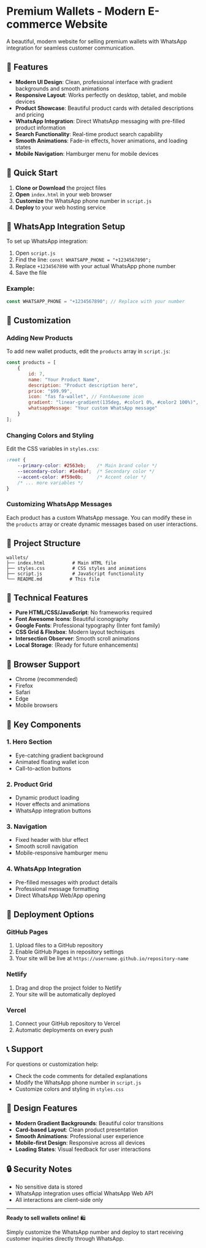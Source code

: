 # Premium Wallets - Modern E-commerce Website

A beautiful, modern website for selling premium wallets with WhatsApp integration for seamless customer communication.

## 🌟 Features

- **Modern UI Design**: Clean, professional interface with gradient backgrounds and smooth animations
- **Responsive Layout**: Works perfectly on desktop, tablet, and mobile devices
- **Product Showcase**: Beautiful product cards with detailed descriptions and pricing
- **WhatsApp Integration**: Direct WhatsApp messaging with pre-filled product information
- **Search Functionality**: Real-time product search capability
- **Smooth Animations**: Fade-in effects, hover animations, and loading states
- **Mobile Navigation**: Hamburger menu for mobile devices

## 🚀 Quick Start

1. **Clone or Download** the project files
2. **Open** `index.html` in your web browser
3. **Customize** the WhatsApp phone number in `script.js`
4. **Deploy** to your web hosting service

## 📱 WhatsApp Integration Setup

To set up WhatsApp integration:

1. Open `script.js`
2. Find the line: `const WHATSAPP_PHONE = "+1234567890";`
3. Replace `+1234567890` with your actual WhatsApp phone number
4. Save the file

### Example:
```javascript
const WHATSAPP_PHONE = "+1234567890"; // Replace with your number
```

## 🎨 Customization

### Adding New Products

To add new wallet products, edit the `products` array in `script.js`:

```javascript
const products = [
    {
        id: 7,
        name: "Your Product Name",
        description: "Product description here",
        price: "$99.99",
        icon: "fas fa-wallet", // FontAwesome icon
        gradient: "linear-gradient(135deg, #color1 0%, #color2 100%)",
        whatsappMessage: "Your custom WhatsApp message"
    }
];
```

### Changing Colors and Styling

Edit the CSS variables in `styles.css`:

```css
:root {
    --primary-color: #2563eb;    /* Main brand color */
    --secondary-color: #1e40af;  /* Secondary color */
    --accent-color: #f59e0b;     /* Accent color */
    /* ... more variables */
}
```

### Customizing WhatsApp Messages

Each product has a custom WhatsApp message. You can modify these in the `products` array or create dynamic messages based on user interactions.

## 📁 Project Structure

```
wallets/
├── index.html          # Main HTML file
├── styles.css          # CSS styles and animations
├── script.js           # JavaScript functionality
└── README.md          # This file
```

## 🔧 Technical Features

- **Pure HTML/CSS/JavaScript**: No frameworks required
- **Font Awesome Icons**: Beautiful iconography
- **Google Fonts**: Professional typography (Inter font family)
- **CSS Grid & Flexbox**: Modern layout techniques
- **Intersection Observer**: Smooth scroll animations
- **Local Storage**: (Ready for future enhancements)

## 📱 Browser Support

- Chrome (recommended)
- Firefox
- Safari
- Edge
- Mobile browsers

## 🎯 Key Components

### 1. Hero Section
- Eye-catching gradient background
- Animated floating wallet icon
- Call-to-action buttons

### 2. Product Grid
- Dynamic product loading
- Hover effects and animations
- WhatsApp integration buttons

### 3. Navigation
- Fixed header with blur effect
- Smooth scroll navigation
- Mobile-responsive hamburger menu

### 4. WhatsApp Integration
- Pre-filled messages with product details
- Professional message formatting
- Direct WhatsApp Web/App opening

## 🚀 Deployment Options

### GitHub Pages
1. Upload files to a GitHub repository
2. Enable GitHub Pages in repository settings
3. Your site will be live at `https://username.github.io/repository-name`

### Netlify
1. Drag and drop the project folder to Netlify
2. Your site will be automatically deployed

### Vercel
1. Connect your GitHub repository to Vercel
2. Automatic deployments on every push

## 📞 Support

For questions or customization help:
- Check the code comments for detailed explanations
- Modify the WhatsApp phone number in `script.js`
- Customize colors and styling in `styles.css`

## 🎨 Design Features

- **Modern Gradient Backgrounds**: Beautiful color transitions
- **Card-based Layout**: Clean product presentation
- **Smooth Animations**: Professional user experience
- **Mobile-first Design**: Responsive across all devices
- **Loading States**: Visual feedback for user interactions

## 🔒 Security Notes

- No sensitive data is stored
- WhatsApp integration uses official WhatsApp Web API
- All interactions are client-side only

---

**Ready to sell wallets online!** 🛍️

Simply customize the WhatsApp number and deploy to start receiving customer inquiries directly through WhatsApp.
